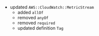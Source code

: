 - updated `AWS::CloudWatch::MetricStream`
  - added `allOf`
  - removed `anyOf`
  - removed `required`
  - updated definition `Tag`
